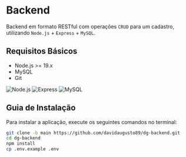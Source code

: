 # Backend

Backend em formato RESTful com operações `CRUD` para um cadastro, utilizando `Node.js` + `Express` + `MySQL`.

## Requisitos Básicos

- Node.js >= 19.x
- MySQL
- Git

![Node.js](https://img.shields.io/badge/Node.js-339933?style=for-the-badge&logo=node.js&logoColor=white) ![Express](https://img.shields.io/badge/Express-000000?style=for-the-badge&logo=express&logoColor=white) ![MySQL](https://img.shields.io/badge/MySQL-00000F?style=for-the-badge&logo=mysql&logoColor=white)

## Guia de Instalação

Para instalar a aplicação, execute os seguintes comandos no terminal:

```sh
git clone -b main https://github.com/davidaugusto89/dg-backend.git
cd dg-backend
npm install
cp .env.example .env
```